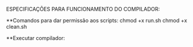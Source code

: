 ESPECIFICAÇÕES PARA FUNCIONAMENTO DO COMPILADOR:

**Comandos para dar permissão aos scripts:
chmod +x run.sh
chmod +x clean.sh

**Executar compilador:

